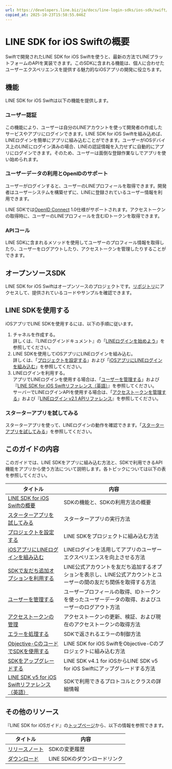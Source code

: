 ```yaml
---
url: https://developers.line.biz/ja/docs/line-login-sdks/ios-sdk/swift/overview/
copied_at: 2025-10-23T15:58:55.046Z
---
```

# LINE SDK for iOS Swiftの概要

Swiftで開発されたLINE SDK for iOS Swiftを使うと、最新の方法でLINEプラットフォームのAPIを実装できます。このSDKに含まれる機能は、個人に合わせたユーザーエクスペリエンスを提供する魅力的なiOSアプリの開発に役立ちます。

## 機能

LINE SDK for iOS Swiftは以下の機能を提供します。

### ユーザー認証

この機能により、ユーザーは自分のLINEアカウントを使って開発者の作成したサービスやアプリにログインできます。LINE SDK for iOS Swiftを組み込めば、LINEログインを簡単にアプリに組み込むことができます。ユーザーがiOSデバイス上のLINEにログイン済みの場合、LINEの認証情報を入力せずに自動的にアプリにログインできます。そのため、ユーザーは面倒な登録作業なしでアプリを使い始められます。

### ユーザーデータの利用とOpenIDのサポート

ユーザーがログインすると、ユーザーのLINEプロフィールを取得できます。開発者はユーザーシステムを構築せずに、LINEに登録されているユーザー情報を利用できます。

LINE SDKでは[OpenID Connect](https://openid.net/developers/how-connect-works/) 1.0仕様がサポートされます。アクセストークンの取得時に、ユーザーのLINEプロフィールを含むIDトークンを取得できます。

### APIコール

LINE SDKに含まれるメソッドを使用してユーザーのプロフィール情報を取得したり、ユーザーをログアウトしたり、アクセストークンを管理したりすることができます。

## オープンソースSDK

LINE SDK for iOS Swiftはオープンソースのプロジェクトです。[リポジトリ](https://github.com/line/line-sdk-ios-swift)にアクセスして、提供されているコードやサンプルを確認できます。

## LINE SDKを使用する

iOSアプリでLINE SDKを使用するには、以下の手順に従います。

1.  チャネルを作成する。  
    詳しくは、『LINEログインドキュメント』の「[LINEログインを始めよう](https://developers.line.biz/ja/docs/line-login/getting-started/)」を参照してください。
2.  LINE SDKを使用してiOSアプリにLINEログインを組み込む。  
    詳しくは、「[プロジェクトを設定する](https://developers.line.biz/ja/docs/line-login-sdks/ios-sdk/swift/setting-up-project/)」および「[iOSアプリにLINEログインを組み込む](https://developers.line.biz/ja/docs/line-login-sdks/ios-sdk/swift/integrate-line-login/)」を参照してください。
3.  LINEログインを利用する。  
    アプリでLINEログインを使用する場合は、「[ユーザーを管理する](https://developers.line.biz/ja/docs/line-login-sdks/ios-sdk/swift/managing-users/)」および『[LINE SDK for iOS Swiftリファレンス（英語）](https://developers.line.biz/en/reference/ios-sdk-swift/)』を参照してください。  
    サーバーでLINEログインAPIを使用する場合は、「[アクセストークンを管理する](https://developers.line.biz/ja/docs/line-login-sdks/ios-sdk/swift/managing-access-tokens/)」および『[LINEログイン v2.1 APIリファレンス](https://developers.line.biz/ja/reference/line-login/)』を参照してください。

### スターターアプリを試してみる

スターターアプリを使って、LINEログインの動作を確認できます。「[スターターアプリを試してみる](https://developers.line.biz/ja/docs/line-login-sdks/ios-sdk/swift/try-line-login/)」を参照してください。

## このガイドの内容

このガイドでは、LINE SDKをアプリに組み込む方法と、SDKで利用できるAPI機能をアプリから使う方法について説明します。各トピックについては以下の表を参照してください。

| タイトル | 内容 |
| --- | --- |
| [LINE SDK for iOS Swiftの概要](https://developers.line.biz/ja/docs/line-login-sdks/ios-sdk/swift/overview/) | SDKの機能と、SDKの利用方法の概要 |
| [スターターアプリを試してみる](https://developers.line.biz/ja/docs/line-login-sdks/ios-sdk/swift/try-line-login/) | スターターアプリの実行方法 |
| [プロジェクトを設定する](https://developers.line.biz/ja/docs/line-login-sdks/ios-sdk/swift/setting-up-project/) | LINE SDKをプロジェクトに組み込む方法 |
| [iOSアプリにLINEログインを組み込む](https://developers.line.biz/ja/docs/line-login-sdks/ios-sdk/swift/integrate-line-login/) | LINEログインを活用してアプリのユーザーエクスペリエンスを向上させる方法 |
| [SDKで友だち追加オプションを利用する](https://developers.line.biz/ja/docs/line-login-sdks/ios-sdk/swift/link-a-bot/) | LINE公式アカウントを友だち追加するオプションを表示し、LINE公式アカウントとユーザーの間の友だち関係を取得する方法 |
| [ユーザーを管理する](https://developers.line.biz/ja/docs/line-login-sdks/ios-sdk/swift/managing-users/) | ユーザープロフィールの取得、IDトークンを使ったユーザーデータの取得、およびユーザーのログアウト方法 |
| [アクセストークンの管理](https://developers.line.biz/ja/docs/line-login-sdks/ios-sdk/swift/managing-access-tokens/) | アクセストークンの更新、検証、および現在のアクセストークンの取得方法 |
| [エラーを処理する](https://developers.line.biz/ja/docs/line-login-sdks/ios-sdk/swift/error-handling/) | SDKで返されるエラーの制御方法 |
| [Objective-CのコードでSDKを使用する](https://developers.line.biz/ja/docs/line-login-sdks/ios-sdk/swift/using-objc/) | LINE SDK for iOS SwiftをObjective-Cのプロジェクトに組み込む方法 |
| [SDKをアップグレードする](https://developers.line.biz/ja/docs/line-login-sdks/ios-sdk/swift/migration-guide/) | LINE SDK v4.1 for iOSからLINE SDK v5 for iOS Swiftにアップグレードする方法 |
| [LINE SDK v5 for iOS Swiftリファレンス（英語）](https://developers.line.biz/en/reference/ios-sdk-swift/) | SDKで利用できるプロトコルとクラスの詳細情報 |

## その他のリソース

『LINE SDK for iOSガイド』の[トップページ](https://developers.line.biz/ja/docs/line-login-sdks/ios-sdk/)から、以下の情報を参照できます。

| タイトル | 内容 |
| --- | --- |
| [リリースノート](https://developers.line.biz/ja/docs/line-login-sdks/ios-sdk/release-notes/) | SDKの変更履歴 |
| [ダウンロード](https://developers.line.biz/ja/docs/downloads/) | LINE SDKのダウンロードリンク |